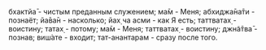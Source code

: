 бхактйа̄ - чистым преданным служением; ма̄м - Меня; абхиджа̄на̄ти - познаёт; йа̄ва̄н - насколько; йах̣ ча асми - как Я есть; таттватах̣ - воистину; татах̣ - потому; ма̄м - Меня; таттватах̣ - воистину; джн̃а̄тва̄ - познав; виш́ате - входит; тат-анантарам - сразу после того.